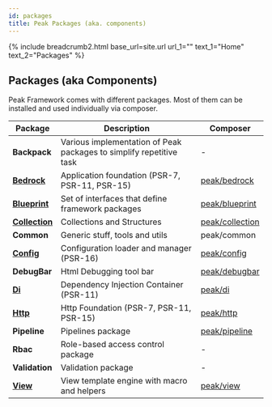 ```yaml
---
id: packages
title: Peak Packages (aka. components)
---
```


{% include breadcrumb2.html base_url=site.url url_1="" text_1="Home" text_2="Packages" %}

<h2>Packages <span class="small">(aka Components)</span></h2>

Peak Framework comes with different packages. Most of them can be installed and used individually via composer.

| Package | Description | Composer |
| --- | --- | --- |
| **Backpack** | Various implementation of Peak packages to simplify repetitive task | - |
| **[Bedrock](bedrock)** | Application foundation (PSR-7, PSR-11, PSR-15) | [peak/bedrock](https://packagist.org/packages/peak/bedrock) |
| **[Blueprint](blueprint)** | Set of interfaces that define framework packages | [peak/blueprint](https://packagist.org/packages/peak/blueprint) |
| **[Collection](collection)** | Collections and Structures | [peak/collection](https://packagist.org/packages/peak/collection) |
| **Common** | Generic stuff, tools and utils | peak/common |
| **[Config](config)** | Configuration loader and manager (PSR-16) | [peak/config](https://packagist.org/packages/peak/config) |
| **DebugBar** | Html Debugging tool bar | [peak/debugbar](https://packagist.org/packages/peak/debugbar) |
| **[Di](di)** | Dependency Injection Container (PSR-11) | [peak/di](https://packagist.org/packages/peak/di) |
| **[Http](http)** | Http Foundation (PSR-7, PSR-11, PSR-15) | [peak/http](https://packagist.org/packages/peak/http) |
| **Pipeline** | Pipelines package | [peak/pipeline](https://packagist.org/packages/peak/pipeline) |
| **Rbac** | Role-based access control package | - |
| **Validation** | Validation package | - |
| **[View](view)** | View template engine with macro and helpers | [peak/view](https://packagist.org/packages/peak/view) |
